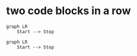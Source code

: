 # two code blocks in a row

```mermaid.comment
graph LR
    Start --> Stop
```

```mermaid.comment
graph LR
    Start --> Stop
```
